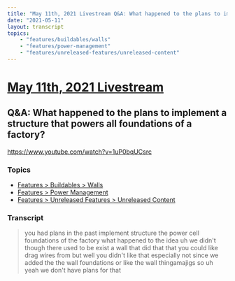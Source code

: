 ```yaml
---
title: "May 11th, 2021 Livestream Q&A: What happened to the plans to implement a structure that powers all foundations of a factory?"
date: "2021-05-11"
layout: transcript
topics:
    - "features/buildables/walls"
    - "features/power-management"
    - "features/unreleased-features/unreleased-content"
---
```

# [May 11th, 2021 Livestream](../2021-05-11.md)
## Q&A: What happened to the plans to implement a structure that powers all foundations of a factory?
https://www.youtube.com/watch?v=1uP0bqUCsrc

### Topics
* [Features > Buildables > Walls](../topics/features/buildables/walls.md)
* [Features > Power Management](../topics/features/power-management.md)
* [Features > Unreleased Features > Unreleased Content](../topics/features/unreleased-features/unreleased-content.md)

### Transcript

> you had plans in the past implement structure the power cell foundations of the factory what happened to the idea uh we didn't though there used to be exist a wall that did that that you could like drag wires from but well you didn't like that especially not since we added the the wall foundations or like the wall thingamajigs so uh yeah we don't have plans for that
